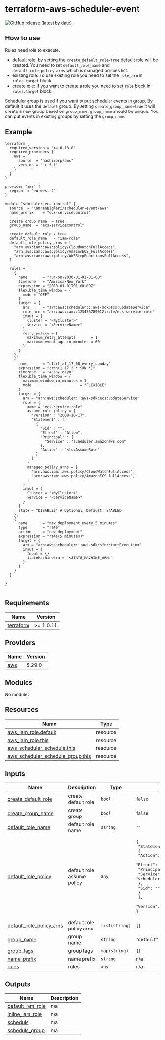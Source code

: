 # terraform-aws-scheduler-event

[![GitHub release (latest by date)](https://img.shields.io/github/v/release/KamranBiglari/terraform-aws-scheduler-event)](https://github.com/KamranBiglari/terraform-aws-scheduler-event/releases/latest)


## How to use 

Rules need role to execute.
- default role: by setting the `create_default_role=true` default role will be created. You need to set `default_role_name` and `default_role_policy_arns` which is managed policies list.
- existing role: To use existing role you need to set the `role_arn` in `rules.target` block.
- create role: If you want to create a role you need to set `role` block in `rules.target` block. 

Scheduler group is used if you want to put scheduler events in group. By default it uses the `default` group. By setting `create_group_name=true` it will create a new group based on `group_name`. `group_name` should be unique. You can put events in existing groups by setting the `group_name`.

## Example

```
terraform {
  required_version = ">= 0.13.0"
  required_providers {
    aws = {
      source  = "hashicorp/aws"
      version = "~> 5.0"
    }
  }
}

provider "aws" {
  region  = "eu-west-2"
}

module "scheduler_ecs_control" {
  source  = "KamranBiglari/scheduler-event/aws"
  name_prefix    = "ecs-servicecontrol"
  
  create_group_name  = true
  group_name  = "ecs-servicecontrol"

  create_default_role = true
  default_role_name   = "iam-role"
  default_role_policy_arns = [
    "arn:aws:iam::aws:policy/CloudWatchFullAccess",
    "arn:aws:iam::aws:policy/AmazonECS_FullAccess",
    "arn:aws:iam::aws:policy/AWSStepFunctionsFullAccess",
  ]

  rules = [
    {
      name       = "run-on-2030-01-01-01-00"
      timezone   = "America/New_York"
      expression = "2030-01-01T01:00:00Z"
      flexible_time_window = {
        mode = "OFF"
      }
      target = {
        arn      = "arn:aws:scheduler:::aws-sdk:ecs:updateService"
        role_arn = "arn:aws:iam::123456789012:role/ecs-service-role"
        input = {
          Cluster = "<MyCluster>"
          Service = "<ServiceName>"
        }
        retry_policy = {
          maximum_retry_attempts       = 1
          maximum_event_age_in_minutes = 60
        }
      }
    },
    {
      name       = "start_at_17_00_every_sunday"
      expression = "cron(1 17 ? * SUN *)"
      timezone   = "Asia/Tokyo"
      flexible_time_window = {
        maximum_window_in_minutes = 1
        mode                      = "FLEXIBLE"
      }
      target = {
        arn = "arn:aws:scheduler:::aws-sdk:ecs:updateService"
        role = {
          name = "ecs-service-role"
          assume_role_policy = {
            "Version" : "2008-10-17",
            "Statement" : [
              {
                "Sid" : "",
                "Effect" : "Allow",
                "Principal" : {
                  "Service" : "scheduler.amazonaws.com"
                },
                "Action" : "sts:AssumeRole"
              }
            ]
          }
          managed_policy_arns = [
            "arn:aws:iam::aws:policy/CloudWatchFullAccess",
            "arn:aws:iam::aws:policy/AmazonECS_FullAccess",
          ]
        }
        input = {
          Cluster = "<MyCluster>"
          Service = "<ServiceName>"
        }
      }
      state = "DISABLED" # Optional. Default: ENABLED
    },
    {
      name       = "new_deployment_every_5_minutes"
      type       = "rate"
      action     = "new_deployment"
      expression = "rate(5 minutes)"
      target = {
        arn = "arn:aws:scheduler:::aws-sdk:sfn:startExecution"
        input = {
          Input = {}
          StateMachineArn = "<STATE_MACHINE_ARN>"
        }
      }
    }
  ]

}


```
<!-- BEGIN_TF_DOCS -->
## Requirements

| Name | Version |
|------|---------|
| <a name="requirement_terraform"></a> [terraform](#requirement\_terraform) | >= 1.0.11 |

## Providers

| Name | Version |
|------|---------|
| <a name="provider_aws"></a> [aws](#provider\_aws) | 5.29.0 |

## Modules

No modules.

## Resources

| Name | Type |
|------|------|
| [aws_iam_role.default](https://registry.terraform.io/providers/hashicorp/aws/latest/docs/resources/iam_role) | resource |
| [aws_iam_role.this](https://registry.terraform.io/providers/hashicorp/aws/latest/docs/resources/iam_role) | resource |
| [aws_scheduler_schedule.this](https://registry.terraform.io/providers/hashicorp/aws/latest/docs/resources/scheduler_schedule) | resource |
| [aws_scheduler_schedule_group.this](https://registry.terraform.io/providers/hashicorp/aws/latest/docs/resources/scheduler_schedule_group) | resource |

## Inputs

| Name | Description | Type | Default | Required |
|------|-------------|------|---------|:--------:|
| <a name="input_create_default_role"></a> [create\_default\_role](#input\_create\_default\_role) | create default role | `bool` | `false` | no |
| <a name="input_create_group_name"></a> [create\_group\_name](#input\_create\_group\_name) | create group | `bool` | `false` | no |
| <a name="input_default_role_name"></a> [default\_role\_name](#input\_default\_role\_name) | default role name | `string` | `""` | no |
| <a name="input_default_role_policy"></a> [default\_role\_policy](#input\_default\_role\_policy) | default role assume policy | `any` | <pre>{<br>  "Statement": [<br>    {<br>      "Action": "sts:AssumeRole",<br>      "Effect": "Allow",<br>      "Principal": {<br>        "Service": "scheduler.amazonaws.com"<br>      },<br>      "Sid": ""<br>    }<br>  ],<br>  "Version": "2008-10-17"<br>}</pre> | no |
| <a name="input_default_role_policy_arns"></a> [default\_role\_policy\_arns](#input\_default\_role\_policy\_arns) | default role policy arns | `list(string)` | `[]` | no |
| <a name="input_group_name"></a> [group\_name](#input\_group\_name) | group name | `string` | `"default"` | no |
| <a name="input_group_tags"></a> [group\_tags](#input\_group\_tags) | group tags | `map(string)` | `{}` | no |
| <a name="input_name_prefix"></a> [name\_prefix](#input\_name\_prefix) | name prefix | `string` | n/a | yes |
| <a name="input_rules"></a> [rules](#input\_rules) | rules | `any` | n/a | yes |

## Outputs

| Name | Description |
|------|-------------|
| <a name="output_default_iam_role"></a> [default\_iam\_role](#output\_default\_iam\_role) | n/a |
| <a name="output_inline_iam_role"></a> [inline\_iam\_role](#output\_inline\_iam\_role) | n/a |
| <a name="output_schedule"></a> [schedule](#output\_schedule) | n/a |
| <a name="output_schedule_group"></a> [schedule\_group](#output\_schedule\_group) | n/a |
<!-- END_TF_DOCS -->